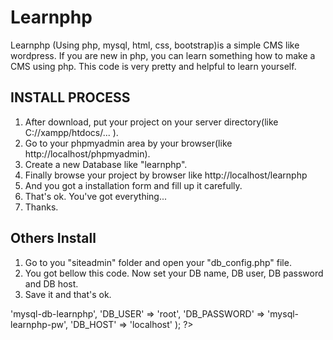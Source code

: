 # Learnphp
Learnphp (Using php, mysql, html, css, bootstrap)is a simple CMS like wordpress. If you are new in php, you can learn something how to make a CMS using php. 
This code is very pretty and helpful to learn yourself.

INSTALL PROCESS
----------------
1. After download, put your project on your server directory(like C://xampp/htdocs/... ).
2. Go to your phpmyadmin area by your browser(like http://localhost/phpmyadmin).
3. Create a new Database like "learnphp".
4. Finally browse your project by browser like http://localhost/learnphp
5. And you got a installation form and fill up it carefully.
6. That's ok. You've got everything...
7. Thanks.


Others Install
---------------
1. Go to you "siteadmin" folder and open your "db_config.php" file.
2. You got bellow this code. Now set your DB name, DB user, DB password and DB host.
3. Save it and that's ok.

<?php


$dbconn = array(

	'DB_NAME' 	  => 'mysql-db-learnphp',
	
	'DB_USER' 	  => 'root',
	
	'DB_PASSWORD' => 'mysql-learnphp-pw',
	
	'DB_HOST' 	  => 'localhost' ); ?>
